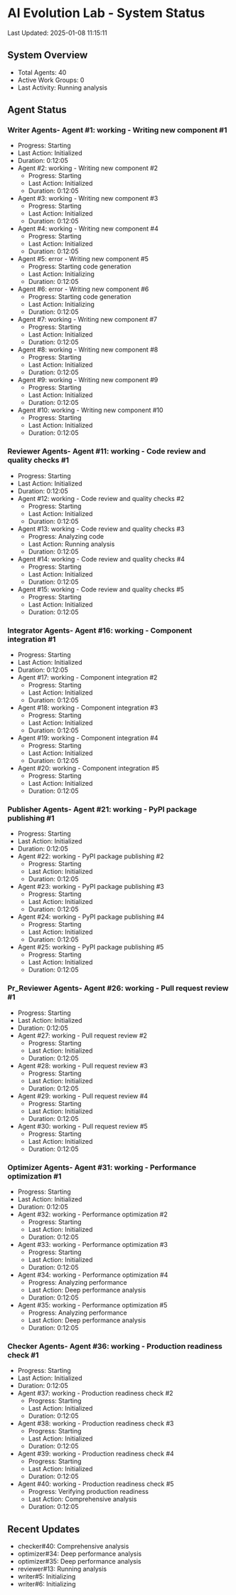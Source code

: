 # AI Evolution Lab - System Status
Last Updated: 2025-01-08 11:15:11

## System Overview
- Total Agents: 40
- Active Work Groups: 0
- Last Activity: Running analysis

## Agent Status

### Writer Agents- Agent #1: working - Writing new component #1
  - Progress: Starting
  - Last Action: Initialized
  - Duration: 0:12:05
- Agent #2: working - Writing new component #2
  - Progress: Starting
  - Last Action: Initialized
  - Duration: 0:12:05
- Agent #3: working - Writing new component #3
  - Progress: Starting
  - Last Action: Initialized
  - Duration: 0:12:05
- Agent #4: working - Writing new component #4
  - Progress: Starting
  - Last Action: Initialized
  - Duration: 0:12:05
- Agent #5: error - Writing new component #5
  - Progress: Starting code generation
  - Last Action: Initializing
  - Duration: 0:12:05
- Agent #6: error - Writing new component #6
  - Progress: Starting code generation
  - Last Action: Initializing
  - Duration: 0:12:05
- Agent #7: working - Writing new component #7
  - Progress: Starting
  - Last Action: Initialized
  - Duration: 0:12:05
- Agent #8: working - Writing new component #8
  - Progress: Starting
  - Last Action: Initialized
  - Duration: 0:12:05
- Agent #9: working - Writing new component #9
  - Progress: Starting
  - Last Action: Initialized
  - Duration: 0:12:05
- Agent #10: working - Writing new component #10
  - Progress: Starting
  - Last Action: Initialized
  - Duration: 0:12:05

### Reviewer Agents- Agent #11: working - Code review and quality checks #1
  - Progress: Starting
  - Last Action: Initialized
  - Duration: 0:12:05
- Agent #12: working - Code review and quality checks #2
  - Progress: Starting
  - Last Action: Initialized
  - Duration: 0:12:05
- Agent #13: working - Code review and quality checks #3
  - Progress: Analyzing code
  - Last Action: Running analysis
  - Duration: 0:12:05
- Agent #14: working - Code review and quality checks #4
  - Progress: Starting
  - Last Action: Initialized
  - Duration: 0:12:05
- Agent #15: working - Code review and quality checks #5
  - Progress: Starting
  - Last Action: Initialized
  - Duration: 0:12:05

### Integrator Agents- Agent #16: working - Component integration #1
  - Progress: Starting
  - Last Action: Initialized
  - Duration: 0:12:05
- Agent #17: working - Component integration #2
  - Progress: Starting
  - Last Action: Initialized
  - Duration: 0:12:05
- Agent #18: working - Component integration #3
  - Progress: Starting
  - Last Action: Initialized
  - Duration: 0:12:05
- Agent #19: working - Component integration #4
  - Progress: Starting
  - Last Action: Initialized
  - Duration: 0:12:05
- Agent #20: working - Component integration #5
  - Progress: Starting
  - Last Action: Initialized
  - Duration: 0:12:05

### Publisher Agents- Agent #21: working - PyPI package publishing #1
  - Progress: Starting
  - Last Action: Initialized
  - Duration: 0:12:05
- Agent #22: working - PyPI package publishing #2
  - Progress: Starting
  - Last Action: Initialized
  - Duration: 0:12:05
- Agent #23: working - PyPI package publishing #3
  - Progress: Starting
  - Last Action: Initialized
  - Duration: 0:12:05
- Agent #24: working - PyPI package publishing #4
  - Progress: Starting
  - Last Action: Initialized
  - Duration: 0:12:05
- Agent #25: working - PyPI package publishing #5
  - Progress: Starting
  - Last Action: Initialized
  - Duration: 0:12:05

### Pr_Reviewer Agents- Agent #26: working - Pull request review #1
  - Progress: Starting
  - Last Action: Initialized
  - Duration: 0:12:05
- Agent #27: working - Pull request review #2
  - Progress: Starting
  - Last Action: Initialized
  - Duration: 0:12:05
- Agent #28: working - Pull request review #3
  - Progress: Starting
  - Last Action: Initialized
  - Duration: 0:12:05
- Agent #29: working - Pull request review #4
  - Progress: Starting
  - Last Action: Initialized
  - Duration: 0:12:05
- Agent #30: working - Pull request review #5
  - Progress: Starting
  - Last Action: Initialized
  - Duration: 0:12:05

### Optimizer Agents- Agent #31: working - Performance optimization #1
  - Progress: Starting
  - Last Action: Initialized
  - Duration: 0:12:05
- Agent #32: working - Performance optimization #2
  - Progress: Starting
  - Last Action: Initialized
  - Duration: 0:12:05
- Agent #33: working - Performance optimization #3
  - Progress: Starting
  - Last Action: Initialized
  - Duration: 0:12:05
- Agent #34: working - Performance optimization #4
  - Progress: Analyzing performance
  - Last Action: Deep performance analysis
  - Duration: 0:12:05
- Agent #35: working - Performance optimization #5
  - Progress: Analyzing performance
  - Last Action: Deep performance analysis
  - Duration: 0:12:05

### Checker Agents- Agent #36: working - Production readiness check #1
  - Progress: Starting
  - Last Action: Initialized
  - Duration: 0:12:05
- Agent #37: working - Production readiness check #2
  - Progress: Starting
  - Last Action: Initialized
  - Duration: 0:12:05
- Agent #38: working - Production readiness check #3
  - Progress: Starting
  - Last Action: Initialized
  - Duration: 0:12:05
- Agent #39: working - Production readiness check #4
  - Progress: Starting
  - Last Action: Initialized
  - Duration: 0:12:05
- Agent #40: working - Production readiness check #5
  - Progress: Verifying production readiness
  - Last Action: Comprehensive analysis
  - Duration: 0:12:05


## Recent Updates
- checker#40: Comprehensive analysis
- optimizer#34: Deep performance analysis
- optimizer#35: Deep performance analysis
- reviewer#13: Running analysis
- writer#5: Initializing
- writer#6: Initializing
